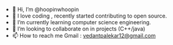 - 👋 Hi, I’m @hoopinwhoopin
- 👀 I love coding , recently started contributing to open source.
- 🌱 I’m currently learning computer science engineering.
- 💞️ I’m looking to collaborate on  in projects (C++/java)
- 📫 How to reach me Gmail : vedantpalekar12@gmail.com
<!---
hoopinwhoopin/hoopinwhoopin is a ✨ special ✨ repository because its `README.md` (this file) appears on your GitHub profile.
You can click the Preview link to take a look at your changes.
--->
